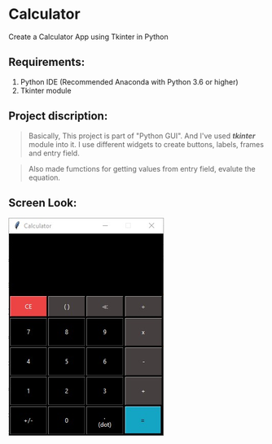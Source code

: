 # **Calculator**
Create a Calculator App using Tkinter in Python


## Requirements:
1. Python IDE (Recommended Anaconda with Python 3.6 or higher)
2. Tkinter module

## Project discription:
> Basically, This project is part of "Python GUI". And I've used **_tkinter_** module into it.
I use different widgets to create buttons, labels, frames and entry field.

> Also made fumctions for getting values from entry field, evalute the equation.

## Screen Look:


![alt text](https://github.com/jaykothari-github/Calculator/blob/main/Calculator.jpg?raw=true)
